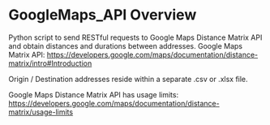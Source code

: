 # GoogleMaps_API Overview

Python script to send RESTful requests to Google Maps Distance Matrix API and obtain distances and durations between addresses.
Google Maps Matrix API: https://developers.google.com/maps/documentation/distance-matrix/intro#Introduction

Origin / Destination addresses reside within a separate .csv or .xlsx file.

Google Maps Distance Matrix API has usage limits: https://developers.google.com/maps/documentation/distance-matrix/usage-limits

